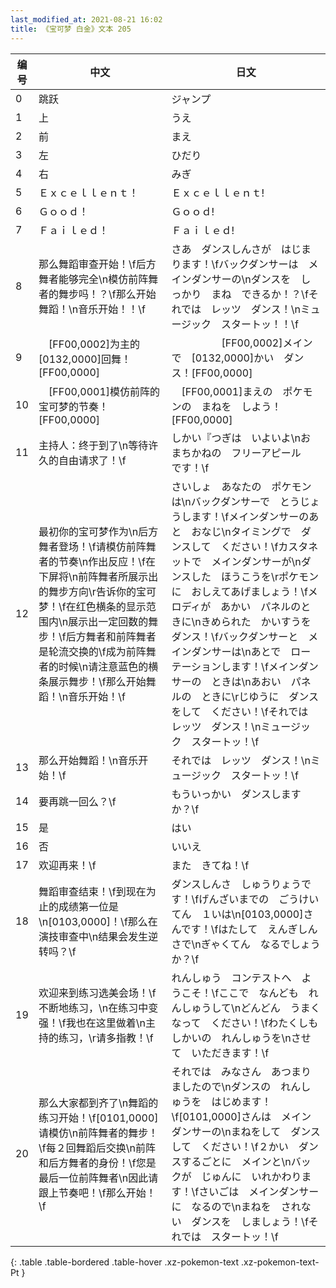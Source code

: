```yaml
---
last_modified_at: 2021-08-21 16:02
title: 《宝可梦 白金》文本 205
---
```

| 编号 | 中文 | 日文 |
| ---- | ---- | ---- |
| 0 | 跳跃 | ジャンプ |
| 1 | 上 | うえ |
| 2 | 前 | まえ |
| 3 | 左 | ひだり |
| 4 | 右 | みぎ |
| 5 | Ｅｘｃｅｌｌｅｎｔ！ | Ｅｘｃｅｌｌｅｎｔ! |
| 6 | Ｇｏｏｄ！ | Ｇｏｏｄ! |
| 7 | Ｆａｉｌｅｄ！ | Ｆａｉｌｅｄ! |
| 8 | 那么舞蹈审查开始！\f后方舞者能够完全\n模仿前阵舞者的舞步吗！？\f那么开始舞蹈！\n音乐开始！！\f | さあ　ダンスしんさが　はじまります！\fバックダンサーは　メインダンサーの\nダンスを　しっかり　まね　できるか！？\fそれでは　レッツ　ダンス！\nミュージック　スタートッ！！\f |
| 9 | 　[FF00,0002]为主的[0132,0000]回舞！[FF00,0000] | 　　　　　[FF00,0002]メインで　[0132,0000]かい　ダンス！[FF00,0000] |
| 10 | 　[FF00,0001]模仿前阵的宝可梦的节奏！[FF00,0000] | 　[FF00,0001]まえの　ポケモンの　まねを　しよう！[FF00,0000] |
| 11 | 主持人：终于到了\n等待许久的自由请求了！\f | しかい『つぎは　いよいよ\nおまちかねの　フリーアピール　です！\f |
| 12 | 最初你的宝可梦作为\n后方舞者登场！\f请模仿前阵舞者的节奏\n作出反应！\f在下屏将\n前阵舞者所展示出的舞步方向\r告诉你的宝可梦！\f在红色横条的显示范围内\n展示出一定回数的舞步！\f后方舞者和前阵舞者是轮流交换的\f成为前阵舞者的时候\n请注意蓝色的横条展示舞步！\f那么开始舞蹈！\n音乐开始！\f | さいしょ　あなたの　ポケモンは\nバックダンサーで　とうじょうします！\fメインダンサーのあと　おなじ\nタイミングで　ダンスして　ください！\fカスタネットで　メインダンサーが\nダンスした　ほうこうを\rポケモンに　おしえてあげましょう！\fメロディが　あかい　パネルのときに\nきめられた　かいすうを　ダンス！\fバックダンサーと　メインダンサーは\nあとで　ローテーションします！\fメインダンサーの　ときは\nあおい　パネルの　ときに\rじゆうに　ダンスをして　ください！\fそれでは　レッツ　ダンス！\nミュージック　スタートッ！\f |
| 13 | 那么开始舞蹈！\n音乐开始！\f | それでは　レッツ　ダンス！\nミュージック　スタートッ！\f |
| 14 | 要再跳一回么？\f | もういっかい　ダンスしますか？\f |
| 15 | 是 | はい |
| 16 | 否 | いいえ |
| 17 | 欢迎再来！\f | また　きてね！\f |
| 18 | 舞蹈审查结束！\f到现在为止的成绩第一位是\n[0103,0000]！\f那么在演技审查中\n结果会发生逆转吗？\f | ダンスしんさ　しゅうりょうです！\fげんざいまでの　ごうけいてん　１いは\n[0103,0000]さんです！\fはたして　えんぎしんさで\nぎゃくてん　なるでしょうか？\f |
| 19 | 欢迎来到练习选美会场！\f不断地练习，\n在练习中变强！\f我也在这里做着\n主持的练习，\r请多指教！\f | れんしゅう　コンテストへ　ようこそ！\fここで　なんども　れんしゅうして\nどんどん　うまく　なって　ください！\fわたくしも　しかいの　れんしゅうを\nさせて　いただきます！\f |
| 20 | 那么大家都到齐了\n舞蹈的练习开始！\f[0101,0000]请模仿\n前阵舞者的舞步！\f每２回舞蹈后交换\n前阵和后方舞者的身份！\f您是最后一位前阵舞者\n因此请跟上节奏吧！\f那么开始！\f | それでは　みなさん　あつまりましたので\nダンスの　れんしゅうを　はじめます！\f[0101,0000]さんは　メインダンサーの\nまねをして　ダンスして　ください！\f２かい　ダンスするごとに　メインと\nバックが　じゅんに　いれかわります！\fさいごは　メインダンサーに　なるので\nまねを　されない　ダンスを　しましょう！\fそれでは　スタートッ！\f |
{: .table .table-bordered .table-hover .xz-pokemon-text .xz-pokemon-text-Pt }